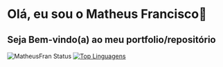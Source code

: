# Olá, eu sou o Matheus Francisco👋
## Seja Bem-vindo(a) ao meu portfolio/repositório
![MatheusFran Status](https://github-readme-stats.vercel.app/api?username=MatheusFran&show_icons=true)
[![Top Linguagens](https://github-readme-stats.vercel.app/api/top-langs/?username=MatheusFran&layout=compact)](https://github.com/anuraghazra/github-readme-stats)


